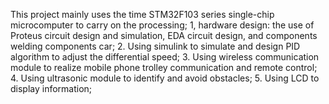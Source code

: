 This project mainly uses the time STM32F103 series single-chip microcomputer to carry on the processing;
1, hardware design: the use of Proteus circuit design and simulation, EDA circuit design, and components welding components car;
2. Using simulink to simulate and design PID algorithm to adjust the differential speed;
3. Using wireless communication module to realize mobile phone trolley communication and remote control;
4. Using ultrasonic module to identify and avoid obstacles;
5. Using LCD to display information;
